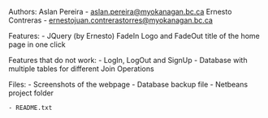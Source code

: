 Authors:
Aslan Pereira - aslan.pereira@myokanagan.bc.ca
Ernesto Contreras - ernestojuan.contrerastorres@myokanagan.bc.ca

Features:
	- JQuery (by Ernesto) FadeIn Logo and FadeOut title of the home page in one click
	

Features that do not work:
	- LogIn, LogOut and SignUp
	- Database with multiple tables for different Join Operations
	
	
	
Files:
	- Screenshots of the webpage
	- Database backup file
	- Netbeans project folder
	
	- README.txt 
